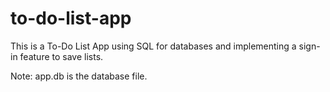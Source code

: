 # to-do-list-app
This is a To-Do List App using SQL for databases and implementing a sign-in feature to save lists.

Note: app.db is the database file.
